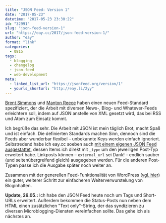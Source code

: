 ```yaml
---
title: "JSON Feed: Version 1"
date: "2017-05-23"
datetime: "2017-05-23 23:30:22"
id: "32991"
slug: "json-feed-version-1"
url: "https://eay.cc/2017/json-feed-version-1/"
author: "eay"
format: "link"
categories:
  - 0815
tags:
  - blogging
  - changelog
  - json-feed
  - web-development
meta:
  - linked_list_url: "https://jsonfeed.org/version/1"
  - yourls_shorturl: "http://eay.li/2yy"
---
```


[Brent Simmons](http://inessential.com/) und [Manton Reece](http://manton.org/) haben einen neuen Feed-Standard spezifiziert, der die Arbeit mit diversen News-, Blog- und Whatever-Feeds erleichtern soll, indem auf JSON anstelle von XML gesetzt wird, das bei RSS und Atom zum Einsatz kommt.

Ich begrüße das sehr. Die Arbeit mit JSON ist mein täglich Brot, macht Spaß und ist einfach. Die definierten Standards machen Sinn, dennoch sind die Feeds aber wunderbar flexibel – unbekannte Keys werden einfach ignoriert. Selbstredend habe ich eay.cc soeben auch [mit einem eigenen JSON Feed ausgestattet](https://eay.cc/feed/json/), dessen Items ich direkt mit `_type` um den jeweiligen Post-Typ erweitert habe. Linkposts können – `external_url` sei Dank! – endlich sauber (und seitenübergreifend gleich) ausgegeben werden. Für die anderen Post-Typen passe ich die Ausgabe später noch weiter an.

Zusammen mit der generellen Feed-Funktionalität von WordPress ([vgl. hier](https://eay.cc/type/link/feed/json)) ein guter, weiterer Schritt zur einfacheren Weiter­verwurstelung von Bloginhalten.

**Update, 26.05.:** Ich habe den JSON Feed heute noch um Tags und Short-URLs erweitert. Außerdem bekommen die Status-Posts nun neben dem HTML einen zusätzlichen "Text only"-String, der das syndizieren zu diversen Microblogging-Diensten vereinfachen sollte. Das gehe ich als nächstes an.
